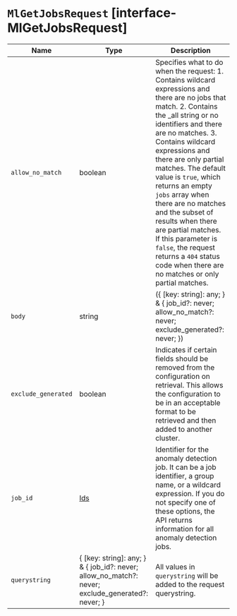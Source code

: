 # `MlGetJobsRequest` [interface-MlGetJobsRequest]

| Name | Type | Description |
| - | - | - |
| `allow_no_match` | boolean | Specifies what to do when the request: 1. Contains wildcard expressions and there are no jobs that match. 2. Contains the _all string or no identifiers and there are no matches. 3. Contains wildcard expressions and there are only partial matches. The default value is `true`, which returns an empty `jobs` array when there are no matches and the subset of results when there are partial matches. If this parameter is `false`, the request returns a `404` status code when there are no matches or only partial matches. |
| `body` | string | ({ [key: string]: any; } & { job_id?: never; allow_no_match?: never; exclude_generated?: never; }) | All values in `body` will be added to the request body. |
| `exclude_generated` | boolean | Indicates if certain fields should be removed from the configuration on retrieval. This allows the configuration to be in an acceptable format to be retrieved and then added to another cluster. |
| `job_id` | [Ids](./Ids.md) | Identifier for the anomaly detection job. It can be a job identifier, a group name, or a wildcard expression. If you do not specify one of these options, the API returns information for all anomaly detection jobs. |
| `querystring` | { [key: string]: any; } & { job_id?: never; allow_no_match?: never; exclude_generated?: never; } | All values in `querystring` will be added to the request querystring. |
